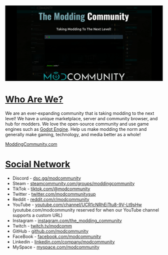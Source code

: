 <a href="https://moddingcommunity.com/about" target="_blank"><img src="https://github.com/Deaconn-net/Misc/blob/main/TMC.gif" data-canonical-src="https://github.com/Deaconn-net/Misc/blob/main/TMC.gif" /></a>

# [Who Are We?](https://moddingcommunity.com/about)
We are an ever-expanding community that is taking modding to the next level! We have a unique marketplace, server and community browser, and hub for modders. We love the open-source community and use game engines such as [Godot Engine](http://godotengine.org/). Help us make modding the norm and generally make gaming, technology, and media better as a whole!

[ModdingCommunity.com](https://moddingcommunity.com)

# [Social Network](https://moddingcommunity.com/forums/topic/3-all-social-media-platforms/#comment-3)
* Discord - [dsc.gg/modcommunity](https://dsc.gg/modcommunity)
* Steam - [steamcommunity.com/groups/moddingcommunity](https://steamcommunity.com/groups/moddingcommunity)
* TikTok - [tiktok.com/@modcommunity](https://tiktok.com/@modcommunity)
* Twitter - [twitter.com/modcommunitysup](https://twitter.com/modcommunitysup)
* Reddit - [reddit.com/r/modcommunity](https://reddit.com/r/modcommunity)
* YouTube - [youtube.com/channel/UCR1cNRhEiTtu8-9V-Lt9sHw](https://youtube.com/channel/UCR1cNRhEiTtu8-9V-Lt9sHw) (youtube.com/modcommunity reserved for when our YouTube channel supports a custom URL)
* Instagram - [instagram.com/the_modding_community](https://instagram.com/the_modding_community)
* Twitch - [twitch.tv/modcomm](https://twitch.tv/modcomm)
* GitHub - [github.com/modcommunity](https://github.com/modcommunity)
* FaceBook - [facebook.com/modcommunity](https://facebook.com/modcommunity)
* Linkedin - [linkedin.com/company/modcommunity](https://linkedin.com/company/modcommunity)
* MySpace - [myspace.com/modcommunity](https://myspace.com/modcommunity)
